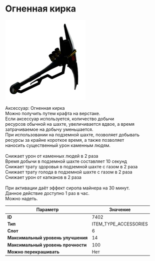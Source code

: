 # Огненная кирка

![Item Image](../img/7402.webp?raw=true)

Аксессуар: Огненная кирка<br>Можно получить путем крафта на верстаке.<br>Если аксессуар используется, количество добычи<br>ресурсов обычной на шахте, увеличивается вдвое, а время<br>затрачиваемое на добычу уменьшается.<br>При использовании на подземной шахте, позволяет добывать<br>ресурсы за крайне короткое время, а также позволяет<br>наносить существенный урон каменным людям.<br><br>Снижает урон от каменных людей в 2 раза<br>Время добычи в подземной шахте составляет 10 секунд<br>Снижает трату здоровья в подземной шахте с газом в 2 раза<br>Снижает трату голода в подземной шахте с газом в 2 раза<br>Снижает урон от капканов в 2 раза<br><br>При активации даёт эффект сиропа майнера на 30 минут.<br>Данное действие доступно 1 раз в час.<br>Можно надеть.


| Параметр | Значение |
|----------|----------|
| **ID** | 7402 |
| **Тип** | ITEM_TYPE_ACCESSORIES |
| **Слот** | 6 |
| **Максимальный уровень улучшения** | 14 |
| **Максимальный уровень прочности** | 100 |
| **Можно перекрашивать** | Нет |

